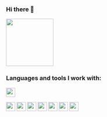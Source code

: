 ### Hi there 👋

<img src="https://media0.giphy.com/media/gM5qFksULw54NMWyry/giphy.gif?cid=ecf05e47zsoghmtp1ge6zplau8lvbgm5lbuidz2w9f7yxbe8&rid=giphy.gif&ct=s" width="130px"/>

### Languages and tools I work with:
<code><img src="https://images.vexels.com/media/users/3/166382/isolated/preview/1ad81b62ad0ec81a584bc22016fd016f-html-programming-language-flat.png" height="25px"/></code>


<code><img src="https://miro.medium.com/max/870/1*fC1TiemRWYDWObQUlpAnBg.png" height="25px"/></code>
<code><img src="https://www.pngkit.com/png/detail/222-2229874_95kib-400x400-css-logo-css-png.png" height="25px"/></code>
<code><img src="https://cutewallpaper.org/24/bootstrap-logo-png/download-bootstrap-logo-transparent-png-image-with-no-background--pngkeycom.png" height="25px"/></code>
<code><img src="https://logowik.com/content/uploads/images/3799-javascript.jpg" height="25px"/></code>
<code><img src="https://upload.wikimedia.org/wikipedia/commons/thumb/f/f8/Python_logo_and_wordmark.svg/2560px-Python_logo_and_wordmark.svg.png" height="25px"/></code>
<code><img src="https://toppng.com/uploads/preview/django-python-logo-apress-the-definitive-guide-to-django-web-development-11562875828mqany5qert.png" height="25px"/></code>
<code><img src="https://encrypted-tbn0.gstatic.com/images?q=tbn:ANd9GcT1V8XV09A2ld0-V8KUFgslGG9usve0D4y8hA&usqp=CAU" height="25px"/></code>

